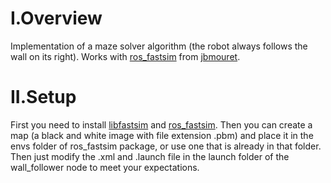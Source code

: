 # I.Overview

Implementation of a maze solver algorithm (the robot always follows the wall on its right). Works with [ros_fastsim](https://github.com/jbmouret/ros_fastsim) from [jbmouret](https://github.com/jbmouret).

# II.Setup

First you need to install [libfastsim](https://github.com/jbmouret/libfastsim) and [ros_fastsim](https://github.com/jbmouret/ros_fastsim).
Then you can create a map (a black and white image with file extension .pbm) and place it in the envs folder of ros_fastsim package, or use one that is already in that folder. Then just modify the .xml and .launch file in the launch folder of the wall_follower node to meet your expectations.
